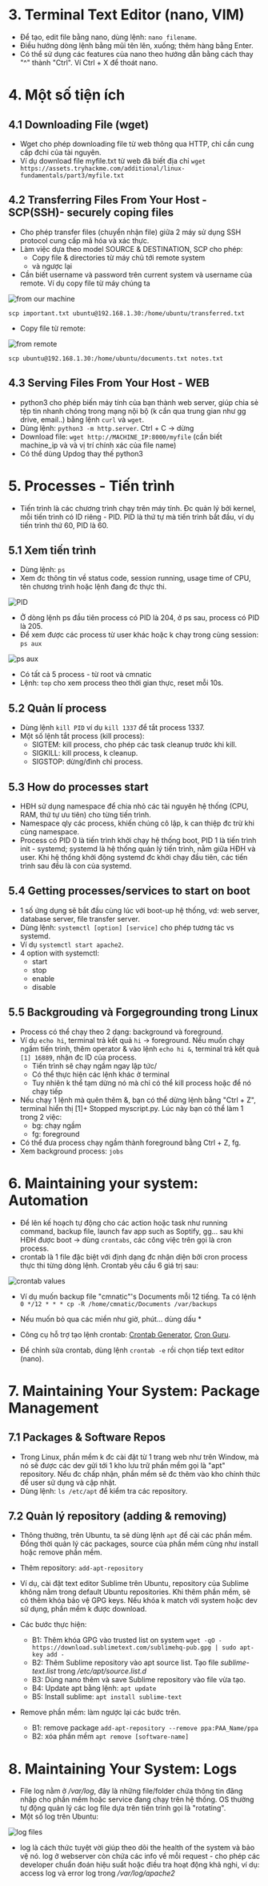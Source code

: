 # 3. Terminal Text Editor (nano, VIM)
- Để tạo, edit file bằng nano, dùng lệnh: `nano filename`.
- Điều hướng dòng lệnh bằng mũi tên lên, xuống; thêm hàng bằng Enter.
- Có thể sử dụng các features của nano theo hướng dẫn bằng cách thay "^" thành "Ctrl". Ví Ctrl + X để thoát nano.

# 4. Một số tiện ích
## 4.1 Downloading File (wget)
- Wget cho phép downloading file từ web thông qua HTTP, chỉ cần cung cấp đchi của tài nguyên.
- Ví dụ download file myfile.txt từ web đã biết địa chỉ
`wget https://assets.tryhackme.com/additional/linux-fundamentals/part3/myfile.txt`

## 4.2 Transferring Files From Your Host - SCP(SSH)- securely coping files
- Cho phép transfer files (chuyển nhận file) giữa 2 máy sử dụng SSH protocol cung cấp mã hóa và xác thực.
- Làm việc dựa theo model SOURCE & DESTINATION, SCP cho phép:
	+ Copy file & directories từ máy chủ tới remote system
	+ và ngược lại
- Cần biết username và password trên current system và username của remote. Ví dụ copy file từ máy chúng ta

![from our machine](../images/from-machine-scp.PNG)

`scp important.txt ubuntu@192.168.1.30:/home/ubuntu/transferred.txt`

- Copy file từ remote:

![from remote](../images/from-remote-scp.PNG)

`scp ubuntu@192.168.1.30:/home/ubuntu/documents.txt notes.txt`

## 4.3 Serving Files From Your Host - WEB
- python3 cho phép biến máy tính của bạn thành web server, giúp chia sẻ tệp tin nhanh chóng trong mạng nội bộ (k cần qua trung gian như gg drive, email..) bằng lệnh `curl` và `wget`.
- Dùng lệnh: `python3 -m http.server`. Ctrl + C -> dừng
- Download file: `wget http://MACHINE_IP:8000/myfile` (cần biết machine_ip và và vị trí chính xác của file name)
- Có thể dùng Updog thay thế python3

# 5. Processes - Tiến trình
- Tiến trình là các chương trình chạy trên máy tính. Đc quản lý bởi kernel, mỗi tiến trình có ID riêng - PID. PID là thứ tự mà tiến trình bắt đầu, ví dụ tiến trình thứ 60, PID là 60.

## 5.1 Xem tiến trình
- Dùng lệnh: `ps`
- Xem đc thông tin về status code, session running, usage time of CPU, tên chương trình hoặc lệnh đang đc thực thi.

![PID](../images/PID.PNG)

- Ở dòng lệnh ps đầu tiên process có PID là 204, ở ps sau, process có PID là 205.
- Để xem được các process từ user khác hoặc k chạy trong cùng session: `ps aux`

![ps aux](../images/ps-aux.PNG)

- Có tất cả 5 process - từ root và cmnatic 
- Lệnh: `top` cho xem process theo thời gian thực, reset mỗi 10s.

## 5.2 Quản lí process
- Dùng lệnh `kill PID` ví dụ `kill 1337` để tắt process 1337.
- Một số lệnh tắt process (kill process):
	+ SIGTEM: kill process, cho phép các task cleanup trước khi kill.
	+ SIGKILL: kill process, k cleanup.
	+ SIGSTOP: dừng/đình chỉ process.

## 5.3 How do processes start
- HĐH sử dụng namespace để chia nhỏ các tài nguyên hệ thống (CPU, RAM, thứ tự ưu tiên) cho từng tiến trình. 
- Namespace qly các process, khiến chúng cô lập, k can thiệp đc trừ khi cùng namespace.
- Process có PID 0 là tiến trình khởi chạy hệ thống boot, PID 1 là tiến trình init - systemd; systemd là hệ thống quản lý tiến trình, nằm giữa HĐH và user. Khi hệ thống khởi động systemd đc khởi chạy đầu tiên, các tiến trình sau đều là con của systemd.

## 5.4 Getting processes/services to start on boot
- 1 số ứng dụng sẽ bắt đầu cùng lúc với boot-up hệ thống, vd: web server, database server, file transfer server.
- Dùng lệnh: `systemctl [option] [service]` cho phép tương tác vs systemd.
- Ví dụ `systemctl start apache2`.
- 4 option with systemctl:
	+ start
	+ stop
	+ enable
	+ disable

## 5.5 Backgrouding và Forgegrounding trong Linux
- Process có thể chạy theo 2 dạng: background và foreground.
- Ví dụ `echo hi`, terminal trả kết quả `hi` -> foreground. Nếu muốn chạy ngầm tiến trình, thêm operator & vào lệnh `echo hi &`, terminal trả kết quả `[1] 16889`, nhận đc ID của process.
	+ Tiến trình sẽ chạy ngầm ngay lập tức/
	+ Có thể thực hiện các lệnh khác ở terminal
	+ Tuy nhiên k thể tạm dừng nó mà chỉ có thể kill process hoặc để nó chạy tiếp
- Nếu chạy 1 lệnh mà quên thêm &, bạn có thể dừng lệnh bằng "Ctrl + Z", terminal hiển thị [1]+ Stopped myscript.py. Lúc này bạn có thể làm 1 trong 2 việc:
	+ bg: chạy ngầm
	+ fg: foreground
- Có thể đưa process chạy ngầm thành foreground bằng Ctrl + Z, fg.
- Xem background process: `jobs`

# 6. Maintaining your system: Automation
- Để lên kế hoạch tự động cho các action hoặc task như running command, backup file, launch fav app such as Soptify, gg... sau khi HĐH được boot -> dùng `crontabs`, các công việc trên gọi là cron process.
- crontab là 1 file đặc biệt với định dạng đc nhận diện bởi cron process thực thi từng dòng lệnh. Crontab yêu cầu 6 giá trị sau:

![crontab values](../images/crontab-values.PNG)

- Ví dụ muốn backup file "cmnatic"'s Documents mỗi 12 tiếng. Ta có lệnh `0 */12 * * * cp -R /home/cmnatic/Documents /var/backups`

- Nếu muốn bỏ qua các miền như giờ, phút... dùng dấu *
- Công cụ hỗ trợ tạo lệnh crontab: [Crontab Generator](https://crontab-generator.org/), [Cron Guru](https://crontab.guru/).
- Để chỉnh sửa crontab, dùng lệnh `crontab -e` rồi chọn tiếp text editor (nano).

# 7. Maintaining Your System: Package Management
## 7.1 Packages & Software Repos
- Trong Linux, phần mềm k đc cài đặt từ 1 trang web như trên Window, mà nó sẽ được các dev gửi tới 1 kho lưu trữ phần mềm gọi là "apt" repository. Nếu đc chấp nhận, phần mềm sẽ đc thêm vào kho chính thức để user sử dụng và cập nhật. 
- Dùng lệnh: `ls /etc/apt` để kiểm tra các repository.

## 7.2 Quản lý repository (adding & removing)
- Thông thường, trên Ubuntu, ta sẽ dùng lệnh `apt` để cài các phần mềm. Đồng thời quản lý các packages, source của phần mềm cũng như install hoặc remove phần mềm.
- Thêm repository: `add-apt-repository`
- Ví dụ, cài đặt text editor Sublime trên Ubuntu, repository của Sublime không nằm trong default Ubuntu repositories. Khi thêm phần mềm, sẽ có thêm khóa bảo vệ GPG keys. Nếu khóa k match với system hoặc dev sử dụng, phần mềm k được download.
- Các bước thực hiện:
	+ B1: Thêm khóa GPG vào trusted list on system
	`wget -qO -https://download.sublimetext.com/sublimehq-pub.gpg | sudo apt-key add -`
	+ B2: Thêm Sublime repository vào apt source list. Tạo file *sublime-text.list* trong */etc/apt/source.list.d*
	+ B3: Dùng nano thêm và save Sublime repository vào file vừa tạo.
	+ B4: Update apt bằng lệnh: `apt update`
	+ B5: Install sublime: `apt install sublime-text`

- Remove phần mềm: làm ngược lại các bước trên. 
	+ B1: remove package `add-apt-repository --remove ppa:PAA_Name/ppa`
	+ B2: xóa phần mềm `apt remove [software-name]`

# 8. Maintaining Your System: Logs
- File log nằm ở */var/log*, đây là những file/folder chứa thông tin đăng nhập cho phần mềm hoặc service đang chạy trên hệ thống. OS thường tự động quản lý các log file dựa trên tiến trình gọi là "rotating".
- Một số log trên Ubuntu:

![log files](../images/log-files.PNG)

- log là cách thức tuyệt vời giúp theo dõi the health of the system và bảo vệ nó. log ở webserver còn chứa các info về mỗi request - cho phép các developer chuẩn đoán hiệu suất hoặc điều tra hoạt động khả nghi, ví dụ: access log và error log trong */var/log/apache2*
